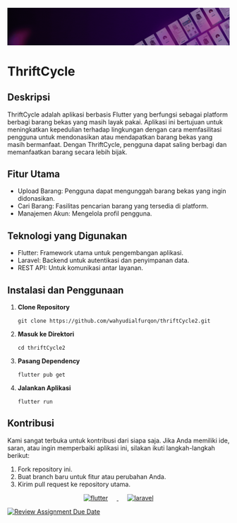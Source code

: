 
![logo](https://github.com/wahyudialfurqon/wahyudialfurqon/blob/main/thriftCycleBanner.gif)
<div>
  <h1>ThriftCycle</h1>
  <h2>Deskripsi</h2>
  <p>
    ThriftCycle adalah aplikasi berbasis Flutter yang berfungsi sebagai platform berbagi barang bekas yang masih layak pakai. 
    Aplikasi ini bertujuan untuk meningkatkan kepedulian terhadap lingkungan dengan cara memfasilitasi pengguna untuk mendonasikan 
    atau mendapatkan barang bekas yang masih bermanfaat. Dengan ThriftCycle, pengguna dapat saling berbagi dan memanfaatkan barang secara lebih bijak.
  </p>
  
  <h2>Fitur Utama</h2>
  <ul>
    <li>Upload Barang: Pengguna dapat mengunggah barang bekas yang ingin didonasikan.</li>
    <li>Cari Barang: Fasilitas pencarian barang yang tersedia di platform.</li>
    <li>Manajemen Akun: Mengelola profil pengguna.</li>
  </ul>
  
  <h2>Teknologi yang Digunakan</h2>
  <ul>
    <li>Flutter: Framework utama untuk pengembangan aplikasi.</li>
    <li>Laravel: Backend untuk autentikasi dan penyimpanan data.</li>
    <li>REST API: Untuk komunikasi antar layanan.</li>
  </ul>
  
  <h2>Instalasi dan Penggunaan</h2>
  <ol>
    <li><strong>Clone Repository</strong>
      <pre><code>git clone https://github.com/wahyudialfurqon/thriftCycle2.git</code></pre>
    </li>
    <li><strong>Masuk ke Direktori</strong>
      <pre><code>cd thriftCycle2</code></pre>
    </li>
    <li><strong>Pasang Dependency</strong>
      <pre><code>flutter pub get</code></pre>
    </li>
    <li><strong>Jalankan Aplikasi</strong>
      <pre><code>flutter run</code></pre>
    </li>
  </ol>
  
  <h2>Kontribusi</h2>
  <p>
    Kami sangat terbuka untuk kontribusi dari siapa saja. Jika Anda memiliki ide, saran, atau ingin memperbaiki aplikasi ini, 
    silakan ikuti langkah-langkah berikut:
  </p>
  <ol>
    <li>Fork repository ini.</li>
    <li>Buat branch baru untuk fitur atau perubahan Anda.</li>
    <li>Kirim pull request ke repository utama.</li>
  </ol>
</div>
<p align="center">
  <a href="https://flutter.dev" target="_blank" rel="noreferrer">
    <img src="https://www.vectorlogo.zone/logos/flutterio/flutterio-icon.svg" alt="flutter" width="40" height="40" style="margin-right: 20px;"/>
  </a>
  <a href="https://laravel.com" target="_blank" rel="noreferrer">
    <img src="https://logospng.org/download/laravel/logo-laravel-icon-1024.png" alt="laravel" width="40" height="40" style="margin-left: 20px;"/>
  </a>
</p>

[![Review Assignment Due Date](https://classroom.github.com/assets/deadline-readme-button-22041afd0340ce965d47ae6ef1cefeee28c7c493a6346c4f15d667ab976d596c.svg)](https://classroom.github.com/a/TJito43n)

